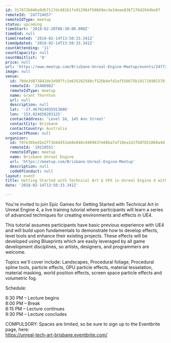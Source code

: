 ```yaml
---
id: 317872b846a9db7117dc48161fe912964f58669ec4a34eee036717642944be8f
remoteId: '247724657'
remoteIdType: meetup
status: upcoming
timeStart: '2018-02-20T08:30:00.000Z'
timeEnd: null
timeCreated: '2018-02-14T13:50:33.341Z'
timeUpdated: '2018-02-14T13:50:33.341Z'
countAttending: '11'
countCapacity: null
countWaitlist: '0'
price: null
url: 'https://www.meetup.com/Brisbane-Unreal-Engine-Meetup/events/247724657/'
image: null
venue:
  id: 70de3d873842de34997fc1e635282588cf52bb4efd1af556675b101716901578
  remoteId: '25406982'
  remoteIdType: meetup
  name: Grant Thornton
  url: null
  description: null
  lat: '-27.467824935913086'
  lon: '153.024658203125'
  contactAddress: 'Level 18, 145 Ann Street'
  contactCity: Brisbane
  contactCountry: Australia
  contactPhone: null
organizer:
  id: 707e385ed1e2ff3d4dd53ab8e848c4469837e88ba7af10ea1d1fb07b51068a4d
  remoteId: '19218551'
  remoteIdType: meetup
  name: Brisbane Unreal Engine
  url: 'https://meetup.com/Brisbane-Unreal-Engine-Meetup'
  description: null
  codeOfConduct: null
layout: event
title: Getting Started with Technical Art & VFX in Unreal Engine 4 with Chris Murphy
date: '2018-02-14T13:50:33.341Z'

---
```

<p>You're invited to join Epic Games for Getting Started with Technical Art in Unreal Engine 4, a live training tutorial where participants will learn a series of advanced techniques for creating environments and effects in UE4.</p> <p>This tutorial assumes participants have basic previous experience with UE4 and will build upon fundamentals to demonstrate how to develop effects, level tools and enhance their existing projects. These effects will be developed using Blueprints which are easily leveraged by all game development disciplines, so artists, designers, and programmers are welcome.</p> <p>Topics we'll cover include: Landscapes, Procedural foliage, Procedural spline tools, particle effects, GPU particle effects, material tesselation, material masking, world position effects, screen space particle effects and volumetric fog.</p> <p>Schedule:</p> <p>6:30 PM – Lecture begins<br/>8:00 PM – Break<br/>8:15 PM – Lecture continues<br/>9:30 PM – Lecture concludes</p> <p>COMPULSORY: Spaces are limited, so be sure to sign up to the Eventbrite page, here:<br/><a href="https://unreal-tech-art-brisbane.eventbrite.com/" class="linkified">https://unreal-tech-art-brisbane.eventbrite.com/</a></p>
